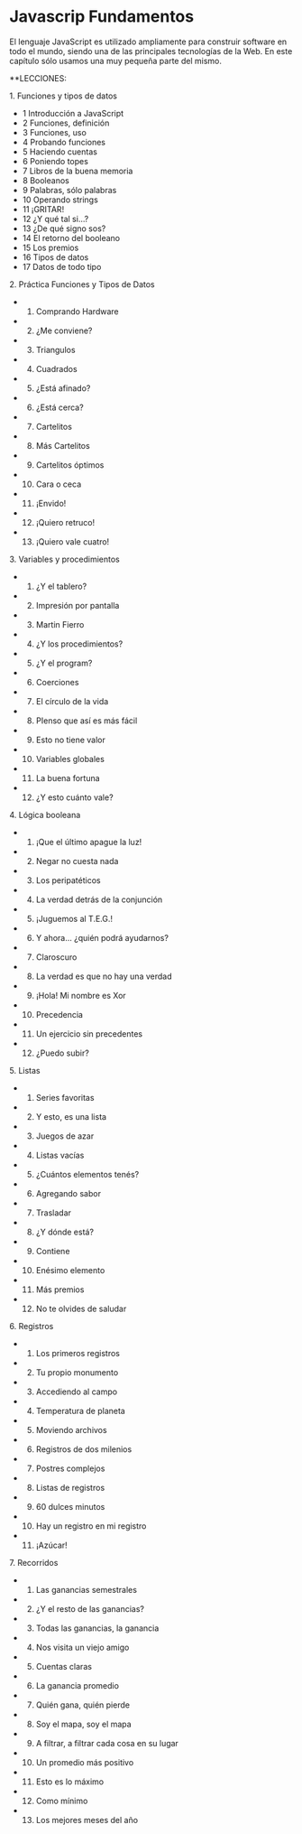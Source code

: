 # Javascrip Fundamentos
El lenguaje JavaScript es utilizado ampliamente para construir software en todo el mundo, siendo una de las principales tecnologías de la Web. En este capítulo sólo usamos una muy pequeña parte del mismo.

**LECCIONES:

1. Funciones y tipos de datos
- 1 Introducción a JavaScript
- 2 Funciones, definición
- 3 Funciones, uso
- 4 Probando funciones
- 5 Haciendo cuentas
- 6 Poniendo topes
- 7 Libros de la buena memoria
- 8 Booleanos
- 9 Palabras, sólo palabras
- 10 Operando strings
- 11 ¡GRITAR!
- 12 ¿Y qué tal si...?
- 13 ¿De qué signo sos?
- 14 El retorno del booleano
- 15 Los premios
- 16 Tipos de datos
- 17 Datos de todo tipo

2. Práctica Funciones y Tipos de Datos
- 1. Comprando Hardware
- 2. ¿Me conviene?
- 3. Triangulos
- 4. Cuadrados
- 5. ¿Está afinado?
- 6. ¿Está cerca?
- 7. Cartelitos
- 8. Más Cartelitos
- 9. Cartelitos óptimos
- 10. Cara o ceca
- 11. ¡Envido!
- 12. ¡Quiero retruco!
- 13. ¡Quiero vale cuatro!

3. Variables y procedimientos
- 1. ¿Y el tablero?
- 2. Impresión por pantalla
- 3. Martin Fierro
- 4. ¿Y los procedimientos?
- 5. ¿Y el program?
- 6. Coerciones
- 7. El círculo de la vida
- 8. PIenso que así es más fácil
- 9. Esto no tiene valor
- 10. Variables globales
- 11. La buena fortuna
- 12. ¿Y esto cuánto vale?

4. Lógica booleana
- 1. ¡Que el último apague la luz!
- 2. Negar no cuesta nada
- 3. Los peripatéticos
- 4. La verdad detrás de la conjunción
- 5. ¡Juguemos al T.E.G.!
- 6. Y ahora... ¿quién podrá ayudarnos?
- 7. Claroscuro
- 8. La verdad es que no hay una verdad
- 9. ¡Hola! Mi nombre es Xor
- 10. Precedencia
- 11. Un ejercicio sin precedentes
- 12. ¿Puedo subir?

5. Listas
- 1. Series favoritas
- 2. Y esto, es una lista
- 3. Juegos de azar
- 4. Listas vacías
- 5. ¿Cuántos elementos tenés?
- 6. Agregando sabor
- 7. Trasladar
- 8. ¿Y dónde está?
- 9. Contiene
- 10. Enésimo elemento
- 11. Más premios
- 12. No te olvides de saludar

6. Registros
- 1. Los primeros registros
- 2. Tu propio monumento
- 3. Accediendo al campo
- 4. Temperatura de planeta
- 5. Moviendo archivos
- 6. Registros de dos milenios
- 7. Postres complejos
- 8. Listas de registros
- 9. 60 dulces minutos
- 10. Hay un registro en mi registro
- 11. ¡Azúcar!

7. Recorridos
- 1. Las ganancias semestrales
- 2. ¿Y el resto de las ganancias?
- 3. Todas las ganancias, la ganancia
- 4. Nos visita un viejo amigo
- 5. Cuentas claras
- 6. La ganancia promedio
- 7. Quién gana, quién pierde
- 8. Soy el mapa, soy el mapa
- 9. A filtrar, a filtrar cada cosa en su lugar
- 10. Un promedio más positivo
- 11. Esto es lo máximo
- 12. Como mínimo
- 13. Los mejores meses del año
